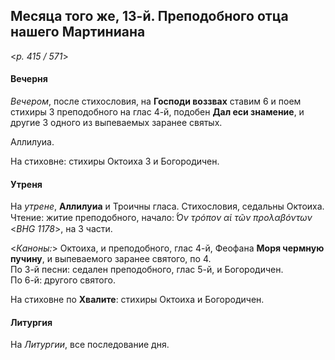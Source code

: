 
## Месяца того же, 13-й. Преподобного отца нашего Мартиниана  

<*p. 415 / 571*>

#### Вечерня

*Вечером*, после стихословия, на **Господи воззвах** ставим 6 и поем стихиры 3 преподобного на глас 4-й, 
подобен **Дал еси знамение**, и другие 3 одного из выпеваемых заранее святых.  

Аллилуиа. 

На стиховне: стихиры Октоиха 3 и Богородичен. 

#### Утреня

На *утрене*, **Аллилуиа** и Троичны гласа. Стихословия, седальны Октоиха. 
Чтение: житие преподобного, начало: *̔́Ον τρόπον αἱ τῶν προλαβόντων* <*BHG 1178*>, на 3 части. 

<*Каноны:*> Октоиха, и преподобного, глас 4-й, Феофана **Моря чермную пучину**, и выпеваемого заранее 
святого, по 4.     
По 3-й песни: седален преподобного, глас 5-й, и Богородичен.  
По 6-й: другого святого.    

На стиховне по **Хвалите**: стихиры Октоиха и Богородичен.  

#### Литургия

На *Литургии*, все последование дня. 
